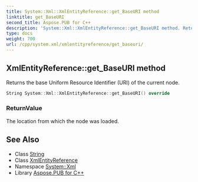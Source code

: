 ```yaml
---
title: System::Xml::XmlEntityReference::get_BaseURI method
linktitle: get_BaseURI
second_title: Aspose.PUB for C++
description: 'System::Xml::XmlEntityReference::get_BaseURI method. Returns the base Uniform Resource Identifier (URI) of the current node in C++.'
type: docs
weight: 700
url: /cpp/system.xml/xmlentityreference/get_baseuri/
---
```

## XmlEntityReference::get_BaseURI method


Returns the base Uniform Resource Identifier (URI) of the current node.

```cpp
String System::Xml::XmlEntityReference::get_BaseURI() override
```


### ReturnValue

The location from which the node was loaded.

## See Also

* Class [String](../../../system/string/)
* Class [XmlEntityReference](../)
* Namespace [System::Xml](../../)
* Library [Aspose.PUB for C++](../../../)
